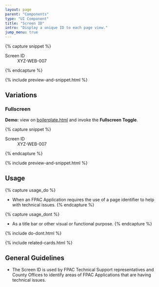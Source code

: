 ```yaml
---
layout: page
parent: "Components"
type: "UI Component"
title: "Screen ID"
intro: "Display a unique ID to each page view."
jump_menu: true
---
```


{% capture snippet %}
<div class="fsa-screen-id">
  <div class="fsa-screen-id__bd">
    <dl class="fsa-screen-id__dl">
      <dt class="fsa-screen-id__dt">Screen ID</dt>
      <dd class="fsa-screen-id__dd">XYZ-WEB-007</dd>
    </dl>
  </div>
</div>
{% endcapture %}

{% include preview-and-snippet.html %}

## Variations

### Fullscreen

<div class="fsa-alert fsa-alert--info fsa-alert--no-icon">
  <div class="fsa-alert__body">
    <p class="fsa-alert__text"><strong>Demo:</strong> view on <a href="https://usda-fsa.github.io/fsa-style/boilerplate.html">boilerplate.html</a> and invoke the <strong>Fullscreen Toggle</strong>.</p>
  </div>
</div>

{% capture snippet %}
<div class="fsa-screen-id fsa-screen-id--fullscreen">
  <div class="fsa-screen-id__bd">
    <dl class="fsa-screen-id__dl">
      <dt class="fsa-screen-id__dt">Screen ID</dt>
      <dd class="fsa-screen-id__dd">XYZ-WEB-007</dd>
    </dl>
  </div>
</div>
{% endcapture %}

{% include preview-and-snippet.html %}

## Usage

{% capture usage_do %}
* When an FPAC Application requires the use of a page identifier to help with technical issues.
{% endcapture %}

{% capture usage_dont %}
* As a title bar or other visual or functional purpose.
{% endcapture %}

{% include do-dont.html %}

{% include related-cards.html %}

## General Guidelines

* The Screen ID is used by FPAC Technical Support representatives and County Offices to identify areas of FPAC Applications that are having technical issues.
